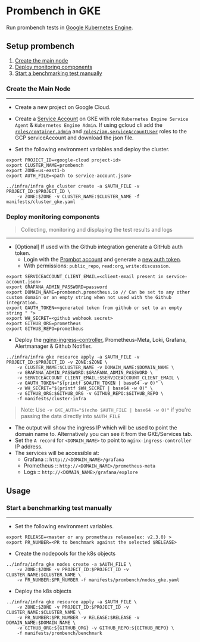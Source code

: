 # Prombench in GKE

Run prombench tests in [Google Kubernetes Engine](https://cloud.google.com/kubernetes-engine).

## Setup prombench

1. [Create the main node](#create-the-main-node)
2. [Deploy monitoring components](#deploy-monitoring-components)
3. [Start a benchmarking test manually](#start-a-benchmarking-test-manually)

### Create the Main Node

---

- Create a new project on Google Cloud.
- Create a [Service Account](https://cloud.google.com/iam/docs/creating-managing-service-accounts) on GKE with role `Kubernetes Engine Service Agent` & `Kubernetes Engine Admin`. If using gcloud cli add the [`roles/container.admin`](https://cloud.google.com/kubernetes-engine/docs/how-to/iam#kubernetes-engine-roles) and [`roles/iam.serviceAccountUser`](https://cloud.google.com/kubernetes-engine/docs/how-to/iam#service_account_user) roles to the GCP serviceAccount and download the json file.

- Set the following environment variables and deploy the cluster.

```
export PROJECT_ID=<google-cloud project-id>
export CLUSTER_NAME=prombench
export ZONE=us-east1-b
export AUTH_FILE=<path to service-account.json>

../infra/infra gke cluster create -a $AUTH_FILE -v PROJECT_ID:$PROJECT_ID \
    -v ZONE:$ZONE -v CLUSTER_NAME:$CLUSTER_NAME -f manifests/cluster_gke.yaml
```

### Deploy monitoring components

> Collecting, monitoring and displaying the test results and logs

---

- [Optional] If used with the Github integration generate a GitHub auth token.
  - Login with the [Prombot account](https://github.com/prombot) and generate a [new auth token](https://github.com/settings/tokens).
  - With permissions: `public_repo`, `read:org`, `write:discussion`.

```
export SERVICEACCOUNT_CLIENT_EMAIL=<client-email present in service-account.json>
export GRAFANA_ADMIN_PASSWORD=password
export DOMAIN_NAME=prombench.prometheus.io // Can be set to any other custom domain or an empty string when not used with the Github integration.
export OAUTH_TOKEN=<generated token from github or set to an empty string " ">
export WH_SECRET=<github webhook secret>
export GITHUB_ORG=prometheus
export GITHUB_REPO=prometheus
```

- Deploy the [nginx-ingress-controller](https://github.com/kubernetes/ingress-nginx), Prometheus-Meta, Loki, Grafana, Alertmanager & Github Notifier.

```
../infra/infra gke resource apply -a $AUTH_FILE -v PROJECT_ID:$PROJECT_ID -v ZONE:$ZONE \
    -v CLUSTER_NAME:$CLUSTER_NAME -v DOMAIN_NAME:$DOMAIN_NAME \
    -v GRAFANA_ADMIN_PASSWORD:$GRAFANA_ADMIN_PASSWORD \
    -v SERVICEACCOUNT_CLIENT_EMAIL:$SERVICEACCOUNT_CLIENT_EMAIL \
    -v OAUTH_TOKEN="$(printf $OAUTH_TOKEN | base64 -w 0)" \
    -v WH_SECRET="$(printf $WH_SECRET | base64 -w 0)" \
    -v GITHUB_ORG:$GITHUB_ORG -v GITHUB_REPO:$GITHUB_REPO \
    -f manifests/cluster-infra
```

> Note: Use `-v GKE_AUTH="$(echo $AUTH_FILE | base64 -w 0)"` if you're passing the data directly into `$AUTH_FILE`

- The output will show the ingress IP which will be used to point the domain name to. Alternatively you can see it from the GKE/Services tab.
- Set the `A record` for `<DOMAIN_NAME>` to point to `nginx-ingress-controller` IP address.
- The services will be accessible at:
  - Grafana :: `http://<DOMAIN_NAME>/grafana`
  - Prometheus :: `http://<DOMAIN_NAME>/prometheus-meta`
  - Logs :: `http://<DOMAIN_NAME>/grafana/explore`

## Usage

### Start a benchmarking test manually

---

- Set the following environment variables.

```
export RELEASE=<master or any prometheus release(ex: v2.3.0) >
export PR_NUMBER=<PR to benchmark against the selected $RELEASE>
```

- Create the nodepools for the k8s objects

```
../infra/infra gke nodes create -a $AUTH_FILE \
    -v ZONE:$ZONE -v PROJECT_ID:$PROJECT_ID -v CLUSTER_NAME:$CLUSTER_NAME \
    -v PR_NUMBER:$PR_NUMBER -f manifests/prombench/nodes_gke.yaml
```

- Deploy the k8s objects

```
../infra/infra gke resource apply -a $AUTH_FILE \
    -v ZONE:$ZONE -v PROJECT_ID:$PROJECT_ID -v CLUSTER_NAME:$CLUSTER_NAME \
    -v PR_NUMBER:$PR_NUMBER -v RELEASE:$RELEASE -v DOMAIN_NAME:$DOMAIN_NAME \
    -v GITHUB_ORG:${GITHUB_ORG} -v GITHUB_REPO:${GITHUB_REPO} \
    -f manifests/prombench/benchmark
```
